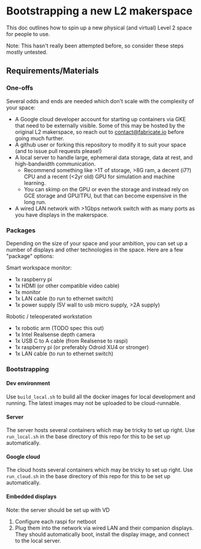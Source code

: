 # Bootstrapping a new L2 makerspace

This doc outlines how to spin up a new physical (and virtual) Level 2 space for people to use.

Note: This hasn't really been attempted before, so consider these steps mostly untested.

## Requirements/Materials

### One-offs

Several odds and ends are needed which don't scale with the complexity of your space:

- A Google cloud developer account for starting up containers via GKE that need to be externally visible.
  Some of this may be hosted by the original L2 makerspace, so reach out to contact@fabricate.io before going much further.
- A github user or forking this repository to modify it to suit your space (and to issue pull requests please!)
- A local server to handle large, ephemeral data storage, data at rest, and high-bandwidth communication. 
  - Recommend something like >1T of storage, >8G ram, a decent (i7?) CPU and a recent (<2yr old) GPU for simulation and machine learning. 
  - You can skimp on the GPU or even the storage and instead rely on GCE storage and GPU/TPU, but that can 
    become expensive in the long run.
- A wired LAN network with >1Gbps network switch with as many ports as you have displays in the makerspace.

### Packages 

Depending on the size of your space and your ambition, you can set up a number of displays and other technologies in
the space. Here are a few "package" options:

Smart workspace monitor:

- 1x raspberry pi
- 1x HDMI (or other compatible video cable)
- 1x monitor
- 1x LAN cable (to run to ethernet switch)
- 1x power supply (5V wall to usb micro supply, >2A supply)

Robotic / teleoperated workstation

- 1x robotic arm (TODO spec this out)
- 1x Intel Realsense depth camera
- 1x USB C to A cable (from Realsense to raspi)
- 1x raspberry pi (or preferably Odroid XU4 or stronger)
- 1x LAN cable (to run to ethernet switch)

### Bootstrapping

#### Dev environment

Use `build_local.sh` to build all the docker images for local development and running.
The latest images may not be uploaded to be cloud-runnable.

#### Server

The server hosts several containers which may be tricky to set up right. 
Use `run_local.sh` in the base directory of this repo for this to be set up automatically.

#### Google cloud

The cloud hosts several containers which may be tricky to set up right. 
Use `run_cloud.sh` in the base directory of this repo for this to be set up automatically.

#### Embedded displays

Note: the server should be set up with VD

1. Configure each raspi for netboot
1. Plug them into the network via wired LAN and their 
   companion displays. They should automatically boot, install the display image, and connect to
   the local server.
